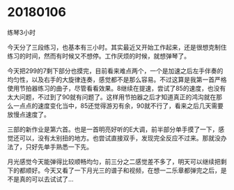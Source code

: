 # 20180106

练琴3小时

今天分了三段练习，也基本有三小时。其实最近又开始工作起来，还是很想克制住练习的时间，然而有时候又不想停。工作厌烦的时候，就想弹琴了。

今天把299的7剩下部分也摸完，目前看来难点两个，一个是加速之后左手伴奏的均匀性，以及右手的大旋律连奏，感觉都不是那么容易。不过这算是我第一首严格使用节拍器练习的曲子，尽管看看效果。8继续在提速，尝试了85的速度，也没有太大问题，不过到了90就有问题了。这样用节拍器之后才知道真正的鸿沟就在那么一点点的速度变化当中，85还觉得游刃有余，90就不行了，看来之后几天需要放慢点速度了。

三部的新作业是第六首。也是一首明亮好听的E大调，前半部分单手摸了一下，感觉还可以，没有太别扭的地方。也尝试直接双手，发现完全反应不过来。那就没办法了，只好先单手熟悉一下先。

月光感觉今天能弹得比较顺畅均匀，前三分之二感觉差不多了，明天可以继续把剩下的都顺好。今天又看了一下月光三的谱子和视频，在想一二乐章都弹完之后，是不是真的可以去试试了...
